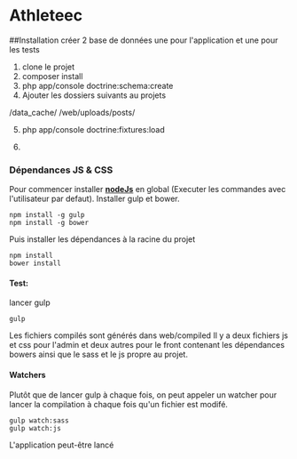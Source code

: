 # Athleteec
##Installation
créer 2 base de données une pour l'application et une pour les tests

1) clone le projet
2) composer install
3) php app/console doctrine:schema:create
4) Ajouter les dossiers suivants au projets

/data_cache/
/web/uploads/posts/

5) php app/console doctrine:fixtures:load

6) 
### Dépendances JS & CSS
Pour commencer installer [**nodeJs**](https://nodejs.org/en/) en global (Executer les commandes avec l'utilisateur par defaut).
Installer gulp et bower.
```
npm install -g gulp
npm install -g bower
```
Puis installer les dépendances à la racine du projet
```
npm install
bower install
```
#### Test:
lancer gulp
```
gulp
```
Les fichiers compilés sont générés dans web/compiled
Il y a deux fichiers js et css pour l'admin et deux autres pour le front contenant les dépendances bowers ainsi que le sass et le js propre au projet.

#### Watchers
Plutôt que de lancer gulp à chaque fois, on peut appeler un watcher pour lancer la compilation à chaque fois qu'un fichier est modifé.
```
gulp watch:sass
gulp watch:js
```

L'application peut-être lancé
